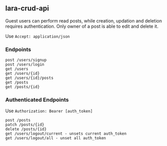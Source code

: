 ## lara-crud-api

Guest users can perform read posts, while creation, updation and deletion requires authentication.
Only owner of a post is able to edit and delete it.

Use `Accept: application/json`

### Endpoints
```
post /users/signup
post /users/login
get /users
get /users/{id}
get /users/{id}/posts
get /posts
get /posts/{id}
```
### Authenticated Endpoints
Use `Authorization: Bearer [auth_token]`
```
post /posts
patch /posts/{id}
delete /posts/{id}
get /users/logout/current - unsets current auth_token
get /users/logout/all - unset all auth_token
```
